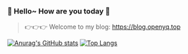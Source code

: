 ### 👋 Hello~ How are you today 🍉

> 👉👉👉 Welcome to my blog: https://blog.openyq.top

[![Anurag's GitHub stats](https://github-readme-stats.vercel.app/api?username=yqs112358&show_icons=true)](https://github.com/anuraghazra/github-readme-stats) 
[![Top Langs](https://github-readme-stats.vercel.app/api/top-langs/?username=yqs112358&layout=compact)](https://github.com/anuraghazra/github-readme-stats)
